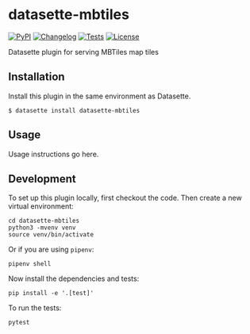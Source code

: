 # datasette-mbtiles

[![PyPI](https://img.shields.io/pypi/v/datasette-mbtiles.svg)](https://pypi.org/project/datasette-mbtiles/)
[![Changelog](https://img.shields.io/github/v/release/simonw/datasette-mbtiles?include_prereleases&label=changelog)](https://github.com/simonw/datasette-mbtiles/releases)
[![Tests](https://github.com/simonw/datasette-mbtiles/workflows/Test/badge.svg)](https://github.com/simonw/datasette-mbtiles/actions?query=workflow%3ATest)
[![License](https://img.shields.io/badge/license-Apache%202.0-blue.svg)](https://github.com/simonw/datasette-mbtiles/blob/main/LICENSE)

Datasette plugin for serving MBTiles map tiles

## Installation

Install this plugin in the same environment as Datasette.

    $ datasette install datasette-mbtiles

## Usage

Usage instructions go here.

## Development

To set up this plugin locally, first checkout the code. Then create a new virtual environment:

    cd datasette-mbtiles
    python3 -mvenv venv
    source venv/bin/activate

Or if you are using `pipenv`:

    pipenv shell

Now install the dependencies and tests:

    pip install -e '.[test]'

To run the tests:

    pytest

